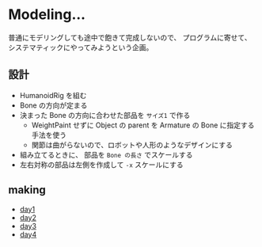 # Modeling...

普通にモデリングしても途中で飽きて完成しないので、
プログラムに寄せて、システマティックにやってみようという企画。

## 設計

- HumanoidRig を組む
- Bone の方向が定まる
- 決まった Bone の方向に合わせた部品を `サイズ1` で作る
  - WeightPaint せずに Object の parent を Armature の Bone に指定する手法を使う
  - 関節は曲がらないので、ロボットや人形のようなデザインにする
- 組み立てるときに、 部品を `Bone の長さ` でスケールする
- 左右対称の部品は左側を作成して `-x` スケールにする

## making

- [day1](docs/day001.md)
- [day2](docs/day002.md)
- [day3](docs/day003.md)
- [day4](docs/day004.md)
